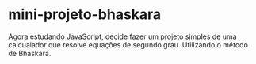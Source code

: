 # mini-projeto-bhaskara
Agora estudando JavaScript, decide fazer um projeto simples de uma calcualador que resolve equações de segundo grau. 
Utilizando o método de Bhaskara.
